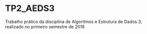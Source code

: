 # TP2_AEDS3

Trabalho prático da disciplina de Algoritmos e Estrutura de Dados 3, realizado no primeiro semestre de 2018
